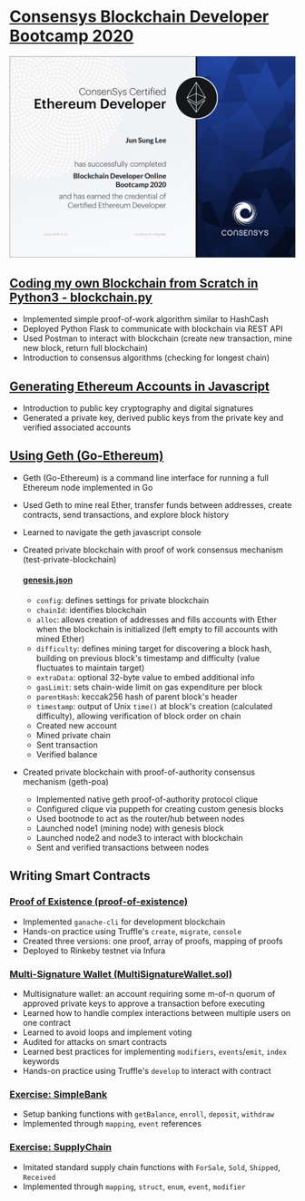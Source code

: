 # [Consensys Blockchain Developer Bootcamp 2020](https://junsunglee.com/ConsenSys-Blockchain-Developer-Bootcamp/)

![ConsenSys Certified Ethereum Developer](Certificate.png "ConsenSys Certified Ethereum Developer")

## [Coding my own Blockchain from Scratch in Python3 - blockchain.py](https://github.com/jun-sung/consensys-dev-bootcamp/blob/main/blockchain.py)

- Implemented simple proof-of-work algorithm similar to HashCash
- Deployed Python Flask to communicate with blockchain via REST API
- Used Postman to interact with blockchain (create new transaction, mine new block, return full blockchain)
- Introduction to consensus algorithms (checking for longest chain)

## [Generating Ethereum Accounts in Javascript](https://github.com/jun-sung/consensys-dev-bootcamp/tree/main/ethereum-address-generator-js)

- Introduction to public key cryptography and digital signatures
- Generated a private key, derived public keys from the private key and verified associated accounts

## [Using Geth (Go-Ethereum)](https://github.com/jun-sung/consensys-dev-bootcamp/tree/main/geth-poa-tutorial-master)

- Geth (Go-Ethereum) is a command line interface for running a full Ethereum node implemented in Go
- Used Geth to mine real Ether, transfer funds between addresses, create contracts, send transactions, and explore block history
- Learned to navigate the geth javascript console
- Created private blockchain with proof of work consensus mechanism (test-private-blockchain)

    #### [genesis.json](https://github.com/jun-sung/consensys-dev-bootcamp/blob/main/genesis.json)
    - `config`: defines settings for private blockchain
    - `chainId`: identifies blockchain
    - `alloc`: allows creation of addresses and fills accounts with Ether when the blockchain is initialized (left empty to fill accounts with mined Ether)
    - `difficulty`: defines mining target for discovering a block hash, building on previous block's timestamp and difficulty (value fluctuates to maintain target)
    - `extraData`: optional 32-byte value to embed additional info
    - `gasLimit`: sets chain-wide limit on gas expenditure per block
    - `parentHash`: keccak256 hash of parent block's header
    - `timestamp`: output of Unix `time()` at block's creation (calculated difficulty), allowing verification of block order on chain
    - Created new account
    - Mined private chain
    - Sent transaction
    - Verified balance

- Created private blockchain with proof-of-authority consensus mechanism (geth-poa)
    - Implemented native geth proof-of-authority protocol clique
    - Configured clique via puppeth for creating custom genesis blocks
    - Used bootnode to act as the router/hub between nodes
    - Launched node1 (mining node) with genesis block
    - Launched node2 and node3 to interact with blockchain
    - Sent and verified transactions between nodes


## Writing Smart Contracts

### [Proof of Existence (proof-of-existence)](https://github.com/jun-sung/consensys-dev-bootcamp/tree/main/proof-of-existence)

- Implemented `ganache-cli` for development blockchain
- Hands-on practice using Truffle's `create`, `migrate`, `console`
- Created three versions: one proof, array of proofs, mapping of proofs
- Deployed to Rinkeby testnet via Infura

### [Multi-Signature Wallet (MultiSignatureWallet.sol)](https://github.com/jun-sung/consensys-dev-bootcamp/tree/main/multisig-wallet-exercise)

- Multisignature wallet: an account requiring some m-of-n quorum of approved private keys to approve a transaction before executing
- Learned how to handle complex interactions between multiple users on one contract
- Learned to avoid loops and implement voting
- Audited for attacks on smart contracts
- Learned best practices for implementing `modifiers`, `events`/`emit`, `index` keywords
- Hands-on practice using Truffle's `develop` to interact with contract

### [Exercise: SimpleBank](https://github.com/jun-sung/consensys-dev-bootcamp/tree/main/simple-bank-exercise-jun-sung)

- Setup banking functions with `getBalance`, `enroll`, `deposit`, `withdraw`
- Implemented through `mapping`, `event` references

### [Exercise: SupplyChain](https://github.com/jun-sung/consensys-dev-bootcamp/tree/main/supply-chain-exercise-jun-sung)

- Imitated standard supply chain functions with `ForSale`, `Sold`, `Shipped`, `Received`
- Implemented through `mapping`, `struct`, `enum`, `event`, `modifier`

